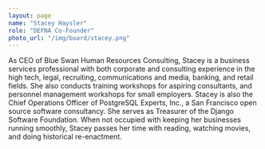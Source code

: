 ```yaml
---
layout: page
name: "Stacey Haysler"
role: "DEFNA Co-Founder"
photo_url: "/img/board/stacey.png"
---
```


As CEO of Blue Swan Human Resources Consulting, Stacey is a business services professional with both corporate and consulting experience in the high tech, legal, recruiting, communications and media, banking, and retail fields. She also conducts training workshops for aspiring consultants, and personnel management workshops for small employers. Stacey is also the Chief Operations Officer of PostgreSQL Experts, Inc., a San Francisco open source software consultancy. She serves as Treasurer of the Django Software Foundation. When not occupied with keeping her businesses running smoothly, Stacey passes her time with reading, watching movies, and doing historical re-enactment.
